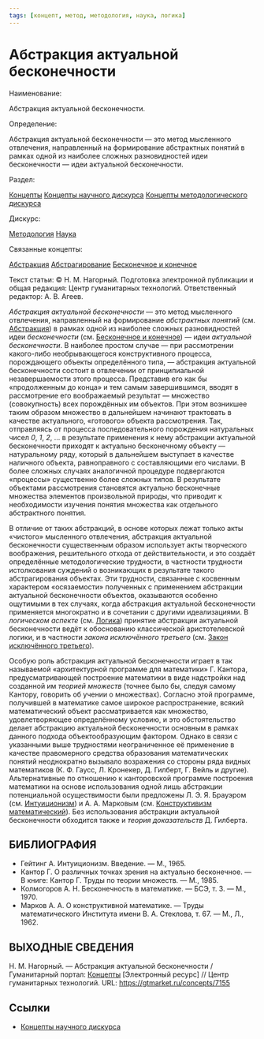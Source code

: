 ```yaml
---
tags: [концепт, метод, методология, наука, логика]
---
```

# Абстракция актуальной бесконечности

Наименование:

Абстракция актуальной бесконечности.

Определение:

Абстракция актуальной бесконечности — это метод мысленного отвлечения, направленный на формирование абстрактных понятий в рамках одной из наиболее сложных разновидностей идеи бесконечности — идеи актуальной бесконечности.

Раздел:

[Концепты](https://gtmarket.ru/concepts/)  [Концепты научного дискурса](https://gtmarket.ru/concepts/scientific-concepts) [Концепты методологического дискурса](https://gtmarket.ru/concepts/methodological-concepts)

Дискурс:

[Методология](https://gtmarket.ru/concepts/6870) [Наука](https://gtmarket.ru/concepts/6860)

Связанные концепты:

[Абстракция](https://gtmarket.ru/concepts/7008) [Абстрагирование](https://gtmarket.ru/concepts/7009) [Бесконечное и конечное](https://gtmarket.ru/concepts/7154)

Текст статьи: © Н. М. Нагорный. Подготовка электронной публикации и общая редакция: Центр гуманитарных технологий. Ответственный редактор: А. В. Агеев.

_Абстракция актуальной бесконечности_ — это метод мысленного отвлечения, направленный на формирование _абстрактных понятий_ (см. [Абстракция](https://gtmarket.ru/concepts/7008)) в рамках одной из наиболее сложных разновидностей идеи _бесконечности_ (см. [Бесконечное и конечное](https://gtmarket.ru/concepts/7154)) — идеи _актуальной бесконечности_. В наиболее простом случае — при рассмотрении какого-либо необрывающегося конструктивного процесса, порождающего объекты определённого типа, — абстракция актуальной бесконечности состоит в отвлечении от принципиальной незавершаемости этого процесса. Представив его как бы «продолженным до конца» и тем самым завершившимся, вводят в рассмотрение его воображаемый результат — множество (совокупность) всех порождённых им объектов. При этом возникшее таким образом множество в дальнейшем начинают трактовать в качестве актуального, «готового» объекта рассмотрения. Так, отправляясь от процесса последовательного порождения натуральных чисел _0_, _1_, _2_, … в результате применения к нему абстракции актуальной бесконечности приходят к актуально бесконечному объекту — натуральному ряду, который в дальнейшем выступает в качестве наличного объекта, равноправного с составляющими его числами. В более сложных случаях аналогичной процедуре подвергаются «процессы» существенно более сложных типов. В результате объектами рассмотрения становятся актуально бесконечные множества элементов произвольной природы, что приводит к необходимости изучения понятия множества как отдельного абстрактного понятия.

В отличие от таких абстракций, в основе которых лежат только акты «чистого» мысленного отвлечения, абстракция актуальной бесконечности существенным образом использует акты творческого воображения, решительного отхода от действительности, и это создаёт определённые методологические трудности, в частности трудности истолкования суждений о возникающих в результате такого абстрагирования объектах. Эти трудности, связанные с косвенным характером «осязаемости» полученных с применением абстракции актуальной бесконечности объектов, оказываются особенно ощутимыми в тех случаях, когда абстракция актуальной бесконечности применяется многократно и в сочетании с другими идеализациями. В _логическом аспекте_ (см. [Логика](https://gtmarket.ru/concepts/6892)) принятие абстракции актуальной бесконечности ведёт к обоснованию классической аристотелевской логики, и в частности _закона исключённого третьего_ (см. [Закон исключённого третьего](https://gtmarket.ru/concepts/6974)).

Особую роль абстракция актуальной бесконечности играет в так называемой «архитектурной программе для математики» Г. Кантора, предусматривающей построение математики в виде надстройки над созданной им _теорией множеств_ (точнее было бы, следуя самому Кантору, говорить об учении о множествах). Согласно этой программе, получившей в математике самое широкое распространение, всякий математический объект рассматривается как множество, удовлетворяющее определённому условию, и это обстоятельство делает абстракцию актуальной бесконечности основным в рамках данного подхода объектообразующим фактором. Однако в связи с указанными выше трудностями неограниченное её применение в качестве правомерного средства образования математических понятий неоднократно вызывало возражения со стороны ряда видных математиков (К. Ф. Гаусс, Л. Кронекер, Д. Гилберт, Г. Вейль и другие). Альтернативные по отношению к канторовской программе построения математики на основе использования одной лишь абстракции потенциальной осуществимости были предложены Л. Э. Я. Брауэром (см. [Интуиционизм](https://gtmarket.ru/concepts/7056)) и А. А. Марковым (см. [Конструктивизм математический](https://gtmarket.ru/concepts/7049)). Без использования абстракции актуальной бесконечности обходится также и _теория доказательств_ Д. Гилберта.

## БИБЛИОГРАФИЯ

- Гейтинг А. Интуиционизм. Введение. — М., 1965.
- Кантор Г. О различных точках зрения на актуально бесконечное. — В книге: Кантор Г. Труды по теории множеств. — М., 1985.
- Колмогоров А. Н. Бесконечность в математике. — БСЭ, т. 3. — М., 1970.
- Марков А. А. О конструктивной математике. — Труды математического Института имени В. А. Стеклова, т. 67. — М., Л., 1962.

## ВЫХОДНЫЕ СВЕДЕНИЯ

Н. М. Нагорный. — Абстракция актуальной бесконечности / Гуманитарный портал: [Концепты](https://gtmarket.ru/concepts/) [Электронный ресурс] // Центр гуманитарных технологий. URL: <https://gtmarket.ru/concepts/7155>

## Ссылки

- [Концепты научного дискурса](Концепты%20научного%20дискурса.md)

